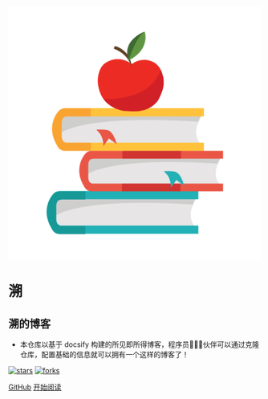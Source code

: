![logo](_media/logo.png)

# 溯 

## 溯的博客

- 本仓库以基于 docsify 构建的所见即所得博客，程序员👨🏻‍💻伙伴可以通过克隆仓库，配置基础的信息就可以拥有一个这样的博客了！
    
[![stars](https://badgen.net/github/stars/ekkoxusu/ekkoxusu.github.io?icon=github&color=4ab8a1)](https://github.com/ekkoxusu/ekkoxusu.github.io) [![forks](https://badgen.net/github/forks/fuzhengwei/ekkoxusu.github.io?icon=github&color=4ab8a1)](https://github.com/ekkoxusu/ekkoxusu.github.io) 

[GitHub](<https://github.com/ekkoxusu/ekkoxusu.github.io>)
[开始阅读](README.md)